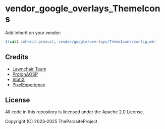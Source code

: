 # vendor_google_overlays_ThemeIcons

Add inherit on your vendor:

```makefile
$(call inherit-product, vendor/google/overlays/ThemeIcons/config.mk)
```

## Credits

* [Lawnchair Team](https://github.com/LawnchairLauncher)
* [ProtonAOSP](https://github.com/ProtonAOSP)
* [StatiX](https://github.com/StatiXOS)
* [PixelExperience](https://github.com/PixelExperience)

## License

All code in this repository is licensed under the Apache 2.0 License.

Copyright (C) 2023-2025 TheParasiteProject
